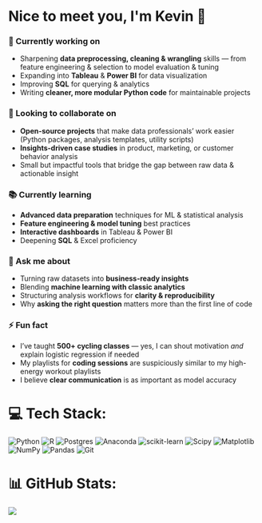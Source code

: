 # Nice to meet you, I'm Kevin 👋

### 🚀 Currently working on
- Sharpening **data preprocessing, cleaning & wrangling** skills — from feature engineering & selection to model evaluation & tuning  
- Expanding into **Tableau** & **Power BI** for data visualization  
- Improving **SQL** for querying & analytics  
- Writing **cleaner, more modular Python code** for maintainable projects  

### 🤝 Looking to collaborate on
- **Open-source projects** that make data professionals’ work easier (Python packages, analysis templates, utility scripts)  
- **Insights-driven case studies** in product, marketing, or customer behavior analysis  
- Small but impactful tools that bridge the gap between raw data & actionable insight  

### 📚 Currently learning
- **Advanced data preparation** techniques for ML & statistical analysis  
- **Feature engineering & model tuning** best practices  
- **Interactive dashboards** in Tableau & Power BI  
- Deepening **SQL** & Excel proficiency  

### 💬 Ask me about
- Turning raw datasets into **business-ready insights**  
- Blending **machine learning with classic analytics**  
- Structuring analysis workflows for **clarity & reproducibility**  
- Why **asking the right question** matters more than the first line of code  

### ⚡ Fun fact
- I’ve taught **500+ cycling classes** — yes, I can shout motivation *and* explain logistic regression if needed  
- My playlists for **coding sessions** are suspiciously similar to my high-energy workout playlists  
- I believe **clear communication** is as important as model accuracy  


# 💻 Tech Stack:
![Python](https://img.shields.io/badge/python-3670A0?style=for-the-badge&logo=python&logoColor=ffdd54) ![R](https://img.shields.io/badge/r-%23276DC3.svg?style=for-the-badge&logo=r&logoColor=white) ![Postgres](https://img.shields.io/badge/postgres-%23316192.svg?style=for-the-badge&logo=postgresql&logoColor=white) ![Anaconda](https://img.shields.io/badge/Anaconda-%2344A833.svg?style=for-the-badge&logo=anaconda&logoColor=white) ![scikit-learn](https://img.shields.io/badge/scikit--learn-%23F7931E.svg?style=for-the-badge&logo=scikit-learn&logoColor=white) ![Scipy](https://img.shields.io/badge/SciPy-%230C55A5.svg?style=for-the-badge&logo=scipy&logoColor=%white) ![Matplotlib](https://img.shields.io/badge/Matplotlib-%23ffffff.svg?style=for-the-badge&logo=Matplotlib&logoColor=black) ![NumPy](https://img.shields.io/badge/numpy-%23013243.svg?style=for-the-badge&logo=numpy&logoColor=white) ![Pandas](https://img.shields.io/badge/pandas-%23150458.svg?style=for-the-badge&logo=pandas&logoColor=white) ![Git](https://img.shields.io/badge/git-%23F05033.svg?style=for-the-badge&logo=git&logoColor=white)
# 📊 GitHub Stats:
![](https://github-readme-stats.vercel.app/api?username=insightswithkevin&theme=merko&hide_border=false&include_all_commits=false&count_private=false)<br/>

<!-- Proudly created with GPRM ( https://gprm.itsvg.in ) -->
